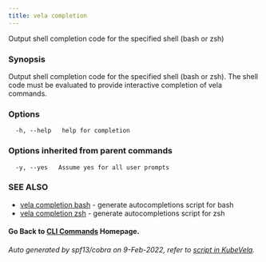 ```yaml
---
title: vela completion
---
```


Output shell completion code for the specified shell (bash or zsh)

### Synopsis

Output shell completion code for the specified shell (bash or zsh). 
The shell code must be evaluated to provide interactive completion of vela commands.

### Options

```
  -h, --help   help for completion
```

### Options inherited from parent commands

```
  -y, --yes   Assume yes for all user prompts
```

### SEE ALSO


* [vela completion bash](vela_completion_bash)	 - generate autocompletions script for bash
* [vela completion zsh](vela_completion_zsh)	 - generate autocompletions script for zsh

#### Go Back to [CLI Commands](vela) Homepage.


###### Auto generated by spf13/cobra on 9-Feb-2022, refer to [script in KubeVela](https://github.com/kubevela/kubevela/tree/master/hack/docgen).
